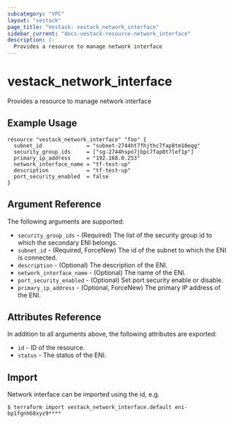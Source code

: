 ```yaml
---
subcategory: "VPC"
layout: "vestack"
page_title: "Vestack: vestack_network_interface"
sidebar_current: "docs-vestack-resource-network_interface"
description: |-
  Provides a resource to manage network interface
---
```

# vestack_network_interface
Provides a resource to manage network interface
## Example Usage
```hcl
resource "vestack_network_interface" "foo" {
  subnet_id              = "subnet-2744ht7fhjthc7fap8tm10eqg"
  security_group_ids     = ["sg-2744hspo7jbpc7fap8t7lef1p"]
  primary_ip_address     = "192.168.0.253"
  network_interface_name = "tf-test-up"
  description            = "tf-test-up"
  port_security_enabled  = false
}
```
## Argument Reference
The following arguments are supported:
* `security_group_ids` - (Required) The list of the security group id to which the secondary ENI belongs.
* `subnet_id` - (Required, ForceNew) The id of the subnet to which the ENI is connected.
* `description` - (Optional) The description of the ENI.
* `network_interface_name` - (Optional) The name of the ENI.
* `port_security_enabled` - (Optional) Set port security enable or disable.
* `primary_ip_address` - (Optional, ForceNew) The primary IP address of the ENI.

## Attributes Reference
In addition to all arguments above, the following attributes are exported:
* `id` - ID of the resource.
* `status` - The status of the ENI.


## Import
Network interface can be imported using the id, e.g.
```
$ terraform import vestack_network_interface.default eni-bp1fgnh68xyz9****
```

